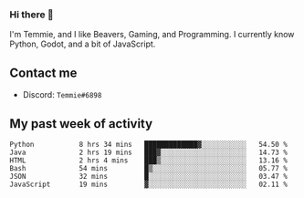 ### Hi there 👋
I'm Temmie, and I like Beavers, Gaming, and Programming. I currently know Python, Godot, and a bit of JavaScript.

## Contact me
* Discord: `Temmie#6898`

## My past week of activity
<!--START_SECTION:waka-->

```text
Python           8 hrs 34 mins   █████████████▓░░░░░░░░░░░   54.50 %
Java             2 hrs 19 mins   ███▓░░░░░░░░░░░░░░░░░░░░░   14.73 %
HTML             2 hrs 4 mins    ███▒░░░░░░░░░░░░░░░░░░░░░   13.16 %
Bash             54 mins         █▒░░░░░░░░░░░░░░░░░░░░░░░   05.77 %
JSON             32 mins         █░░░░░░░░░░░░░░░░░░░░░░░░   03.47 %
JavaScript       19 mins         ▓░░░░░░░░░░░░░░░░░░░░░░░░   02.11 %
```

<!--END_SECTION:waka-->
